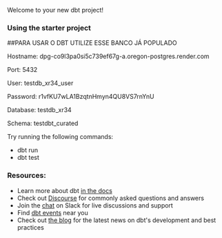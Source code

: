 Welcome to your new dbt project!

### Using the starter project

##PARA USAR O DBT UTILIZE ESSE BANCO JÁ POPULADO

Hostname: dpg-co9l3pa0si5c739ef67g-a.oregon-postgres.render.com

Port: 5432

User: testdb_xr34_user

Password: r1vfKU7wLA1BzqtnHmyn4QU8VS7rnYnU

Database: testdb_xr34

Schema: testdbt_curated

Try running the following commands:
- dbt run
- dbt test


### Resources:
- Learn more about dbt [in the docs](https://docs.getdbt.com/docs/introduction)
- Check out [Discourse](https://discourse.getdbt.com/) for commonly asked questions and answers
- Join the [chat](https://community.getdbt.com/) on Slack for live discussions and support
- Find [dbt events](https://events.getdbt.com) near you
- Check out [the blog](https://blog.getdbt.com/) for the latest news on dbt's development and best practices
